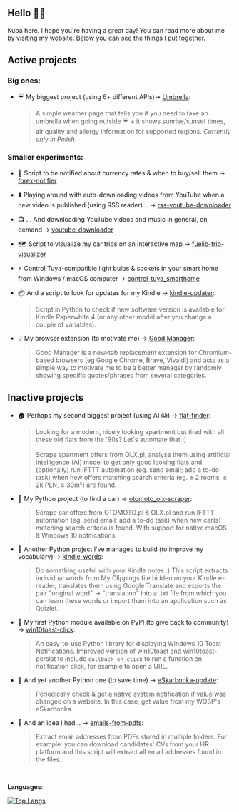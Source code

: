 <!-- ### Hello 👋🏼 -->

## Hello 👋🏼
<!-- <img width="25" align="center" src="https://vardecab.github.io/about-me/icons/nerd-custom.png"> -->

Kuba here. I hope you're having a great day! You can read more about me by visiting <a href="https://kuba.rdzak.com" target="_blank">my website</a>. Below you can see the things I put together.

<!-- <br> -->

## Active projects
<!-- ### Newest thing(s) I'm experimenting with: -->

### Big ones:

- ☔ My biggest project (using 6+ different APIs)→ <a href="https://github.com/vardecab/umbrella" target="_blank">Umbrella</a>:
    >A simple weather page that tells you if you need to take an umbrella when going outside ☔ + it shows sunrise/sunset times, air quality and allergy information for supported regions. _Currently only in Polish_.

### Smaller experiments:

- 💸 Script to be notified about currency rates & when to buy/sell them → <a href="https://github.com/vardecab/forex-notifier" target="_blank">forex-notifier</a>

- ⬇️ Playing around with auto-downloading videos from YouTube when a new video is published (using RSS reader)… → <a href="https://github.com/vardecab/rss-youtube-downloader" target="_blank">rss-youtube-downloader</a>

- 📺 … And downloading YouTube videos and music in general, on demand → <a href="https://github.com/vardecab/youtube-downloader" target="_blank">youtube-downloader</a>

- 🗺️ Script to visualize my car trips on an interactive map → <a href="https://github.com/vardecab/fuelio-trip-visualizer" target="_blank">fuelio-trip-visualizer</a>

- ⚡ Control Tuya-compatible light bulbs & sockets in your smart home from Windows / macOS computer → <a href="https://github.com/vardecab/control-tuya_smarthome" target="_blank">control-tuya_smarthome</a>

- 📦 And a script to look for updates for my Kindle → <a href="https://github.com/vardecab/kindle-updater" target="_blank">kindle-updater</a>:
    >Script in Python to check if new software version is available for Kindle Paperwhite 4 (or any other model after you change a couple of variables).

- 💡 My browser extension (to motivate me) → <a href="https://github.com/vardecab/good-manager" target="_blank">Good Manager</a>:
    >Good Manager is a new-tab replacement extension for Chromium-based browsers (eg Google Chrome, Brave, Vivaldi) and acts as a simple way to motivate me to be a better manager by randomly showing specific quotes/phrases from several categories.


## Inactive projects

- 🏠 Perhaps my second biggest project (using AI 😱) → <a href="https://github.com/vardecab/flat-finder" target="_blank">flat-finder</a>:
    >Looking for a modern, nicely looking apartment but tired with all these old flats from the '90s? Let's automate that :) <br><br> Scrape apartment offers from OLX․pl, analyse them using artificial intelligence (AI) model to get only good looking flats and (optionally) run IFTTT automation (eg. send email; add a to-do task) when new offers matching search criteria (eg. ≥ 2 rooms, ≤ 2k PLN, ≥ 30m²) are found.

- 🚗 My Python project (to find a car) →  <a href="https://github.com/vardecab/otomoto_olx-scraper" target="_blank">otomoto_olx-scraper</a>:
    >Scrape car offers from OTOMOTO․pl & OLX․pl and run IFTTT automation (eg. send email; add a to-do task) when new car(s) matching search criteria is found. With support for native macOS & Windows 10 notifications. 

- 💬 Another Python project I've managed to build (to improve my vocabulary) →  <a href="https://github.com/vardecab/kindle-words" target="_blank">kindle-words</a>:
    >Do something useful with your Kindle notes :) This script extracts individual words from My Clippings file hidden on your Kindle e-reader, translates them using Google Translate and exports the pair "original word" → "translation" into a .txt file from which you can learn these words or import them into an application such as Quizlet.

- 🚚 My first Python module available on PyPI (to give back to community) → <a href="https://github.com/vardecab/win10toast-click" target="_blank">win10toast-click</a>:
    >An easy-to-use Python library for displaying Windows 10 Toast Notifications. Improved version of win10toast and win10toast-persist to include `callback_on_click` to run a function on notification click, for example to open a URL.

- 🐍 And yet another Python one (to save time) → <a href="https://github.com/vardecab/eskarbonka-update" target="_blank">eSkarbonka-update</a>:
    >Periodically check & get a native system notification if value was changed on a website. In this case, get value from my WOŚP's eSkarbonka.
    
- 🤖 And an idea I had... →  <a href="https://github.com/vardecab/emails-from-pdfs" target="_blank">emails-from-pdfs</a>:
    >Extract email addresses from PDFs stored in multiple folders. For example: you can download candidates' CVs from your HR platform and this script will extract all email addresses found in the files.

<!-- https://github.com/anuraghazra/github-readme-stats -->

<!-- [![My GitHub Stats](https://github-readme-stats.vercel.app/api?username=vardecab&hide=stars,prs,issues,contribs&show_icons=true&title_color=ffdf3b&bg_color=252525&text_color=f3f3f3&custom_title=My%20GitHub%20Stats)]() -->

<br>

<!-- **Stats**:

[![My GitHub Stats](https://github-readme-stats.vercel.app/api?username=vardecab&show_icons=true&custom_title=My%20GitHub%20Stats)](https://github.com/vardecab) -->

**Languages**:

[![Top Langs](https://github-readme-stats.vercel.app/api/top-langs/?username=vardecab)](https://github.com/vardecab)
